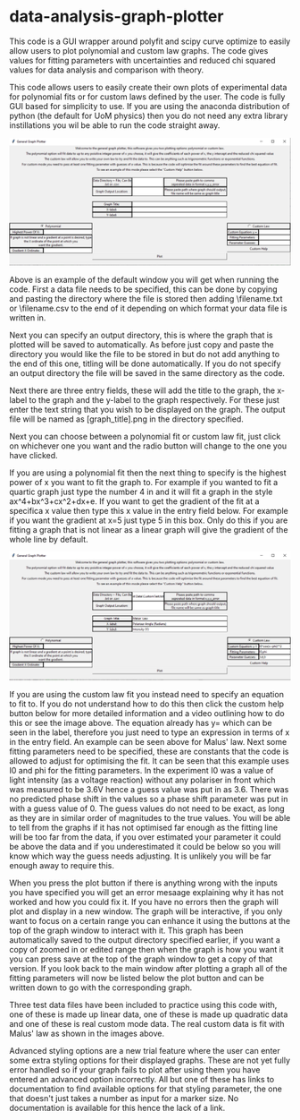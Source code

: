 # data-analysis-graph-plotter
This code is a GUI wrapper around polyfit and scipy curve optimize to easily allow users to plot polynomial and custom law graphs. The code gives values for fitting parameters with uncertainties and reduced chi squared values for data analysis and comparison with theory.

This code allows users to easily create their own plots of experimental data for polynomial fits or for custom laws defined by the user. The code is fully GUI based for simplicity to use. If you are using the anaconda distribution of python (the default for UoM physics) then you do not need any extra library instillations you wil be able to run the code straight away.

![Image of UI](https://raw.githubusercontent.com/utting98/data-analysis-graph-plotter/master/ExampleImage.png)

Above is an example of the default window you will get when running the code. First a data file needs to be specified, this can be done by copying and pasting the directory where the file is stored then adding \filename.txt or \filename.csv to the end of it depending on which format your data file is written in.

Next you can specify an output directory, this is where the graph that is plotted will be saved to automatically. As before just copy and paste the directory you would like the file to be stored in but do not add anything to the end of this one, titling will be done automatically. If you do not specify an output directory the file will be saved in the same directory as the code.

Next there are three entry fields, these will add the title to the graph, the x-label to the graph and the y-label to the graph respectively. For these just enter the text string that you wish to be displayed on the graph. The output file will be named as [graph_title].png in the directory specified.

Next you can choose between a polynomial fit or custom law fit, just click on whichever one you want and the radio button will change to the one you have clicked.

If you are using a polynomial fit then the next thing to specify is the highest power of x you want to fit the graph to. For example if you wanted to fit a quartic graph just type the number 4 in and it will fit a graph in the style ax^4+bx^3+cx^2+dx+e. If you want to get the gradient of the fit at a specifica x value then type this x value in the entry field below. For example if you want the gradient at x=5 just type 5 in this box. Only do this if you are fitting a graph that is not linear as a linear graph will give the gradient of the whole line by default.

![Custom Formatting](https://raw.githubusercontent.com/utting98/data-analysis-graph-plotter/master/CustomExampleImage.png)

If you are using the custom law fit you instead need to specify an equation to fit to. If you do not understand how to do this then click the custom help button below for more detailed information and a video outlining how to do this or see the image above. The equation  already has y= which can be seen in the label, therefore you just need to type an expression in terms of x in the entry field. An example can be seen above for Malus' law. Next some fitting parameters need to be specified, these are constants that the code is allowed to adjust for optimising the fit. It can be seen that this example uses I0 and phi for the fitting parameters. In the experiment I0 was a value of light intensity (as a voltage reaction) without any polariser in front which was measured to be 3.6V hence a guess value was put in as 3.6. There was no predicted phase shift in the values so a phase shift parameter was put in with a guess value of 0. The guess values do not need to be exact, as long as they are in similar order of magnitudes to the true values. You will be able to tell from the graphs if it has not optimised far enough as the fitting line will be too far from the data, if you over estimated your parameter it could be above the data and if you underestimated it could be below so you will know which way the guess needs adjusting. It is unlikely you will be far enough away to require this.

When you press the plot button if there is anything wrong with the inputs you have specified you will get an error mesaage explaining why it has not worked and how you could fix it. If you have no errors then the graph will plot and display in a new window. The graph will be interactive, if you only want to focus on a certain range you can enhance it using the buttons at the top of the graph window to interact with it. This graph has been automatically saved to the output directory specified earlier, if you want a copy of zoomed in or edited range then when the graph is how you want it you can press save at the top of the graph window to get a copy of that version. If you look back to the main window after plotting a graph all of the fitting parameters will now be listed below the plot button and can be written down to go with the corresponding graph.

Three test data files have been included to practice using this code with, one of these is made up linear data, one of these is made up quadratic data and one of these is real custom mode data. The real custom data is fit with Malus' law as shown in the images above.

Advanced styling options are a new trial feature where the user can enter some extra styling options for their displayed graphs. These are not yet fully error handled so if your graph fails to plot after using them you have entered an advanced option incorrectly. All but one of these has links to documentation to find available options for that styling parameter, the one that doesn't just takes a number as input for a marker size. No documentation is available for this hence the lack of a link.
